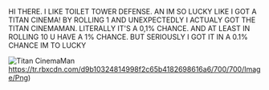 HI THERE. I LIKE TOILET TOWER DEFENSE. AN IM SO LUCKY LIKE I GOT A TITAN CINEMA! BY ROLLING 1 AND UNEXPECTEDLY I ACTUALY GOT THE TITAN CINEMAMAN. LITERALLY IT'S A 0,1% CHANCE. AND AT LEAST IN ROLLING 10 U HAVE A 1% CHANCE. BUT SERIOUSLY I GOT IT IN A 0.1% CHANCE IM TO LUCKY


![Titan CinemaMan](https://tr.rbxcdn.com/d9b10324814998f2c65b4182698616a6/700/700/Image/Png)https://tr.rbxcdn.com/d9b10324814998f2c65b4182698616a6/700/700/Image/Png)

